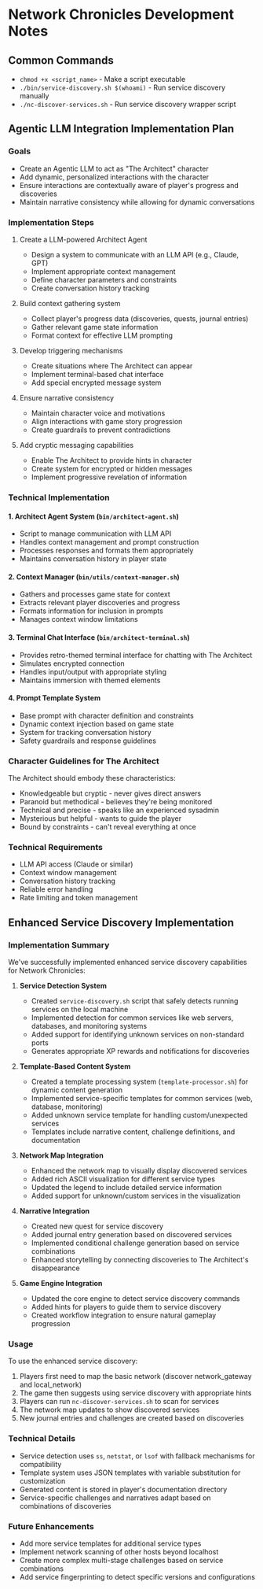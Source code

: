 # Network Chronicles Development Notes

## Common Commands
- `chmod +x <script_name>` - Make a script executable
- `./bin/service-discovery.sh $(whoami)` - Run service discovery manually 
- `./nc-discover-services.sh` - Run service discovery wrapper script

## Agentic LLM Integration Implementation Plan

### Goals
- Create an Agentic LLM to act as "The Architect" character
- Add dynamic, personalized interactions with the character
- Ensure interactions are contextually aware of player's progress and discoveries
- Maintain narrative consistency while allowing for dynamic conversations

### Implementation Steps
1. Create a LLM-powered Architect Agent
   - Design a system to communicate with an LLM API (e.g., Claude, GPT)
   - Implement appropriate context management
   - Define character parameters and constraints
   - Create conversation history tracking

2. Build context gathering system
   - Collect player's progress data (discoveries, quests, journal entries)
   - Gather relevant game state information
   - Format context for effective LLM prompting

3. Develop triggering mechanisms
   - Create situations where The Architect can appear
   - Implement terminal-based chat interface
   - Add special encrypted message system

4. Ensure narrative consistency
   - Maintain character voice and motivations
   - Align interactions with game story progression
   - Create guardrails to prevent contradictions

5. Add cryptic messaging capabilities
   - Enable The Architect to provide hints in character
   - Create system for encrypted or hidden messages
   - Implement progressive revelation of information

### Technical Implementation

#### 1. Architect Agent System (`bin/architect-agent.sh`)
- Script to manage communication with LLM API
- Handles context management and prompt construction
- Processes responses and formats them appropriately
- Maintains conversation history in player state

#### 2. Context Manager (`bin/utils/context-manager.sh`)
- Gathers and processes game state for context
- Extracts relevant player discoveries and progress
- Formats information for inclusion in prompts
- Manages context window limitations

#### 3. Terminal Chat Interface (`bin/architect-terminal.sh`)
- Provides retro-themed terminal interface for chatting with The Architect
- Simulates encrypted connection
- Handles input/output with appropriate styling
- Maintains immersion with themed elements

#### 4. Prompt Template System
- Base prompt with character definition and constraints
- Dynamic context injection based on game state
- System for tracking conversation history
- Safety guardrails and response guidelines

### Character Guidelines for The Architect

The Architect should embody these characteristics:
- Knowledgeable but cryptic - never gives direct answers
- Paranoid but methodical - believes they're being monitored
- Technical and precise - speaks like an experienced sysadmin
- Mysterious but helpful - wants to guide the player
- Bound by constraints - can't reveal everything at once

### Technical Requirements
- LLM API access (Claude or similar)
- Context window management
- Conversation history tracking
- Reliable error handling
- Rate limiting and token management

## Enhanced Service Discovery Implementation

### Implementation Summary
We've successfully implemented enhanced service discovery capabilities for Network Chronicles:

1. **Service Detection System**
   - Created `service-discovery.sh` script that safely detects running services on the local machine
   - Implemented detection for common services like web servers, databases, and monitoring systems
   - Added support for identifying unknown services on non-standard ports
   - Generates appropriate XP rewards and notifications for discoveries

2. **Template-Based Content System**
   - Created a template processing system (`template-processor.sh`) for dynamic content generation
   - Implemented service-specific templates for common services (web, database, monitoring)
   - Added unknown service template for handling custom/unexpected services
   - Templates include narrative content, challenge definitions, and documentation

3. **Network Map Integration**
   - Enhanced the network map to visually display discovered services
   - Added rich ASCII visualization for different service types
   - Updated the legend to include detailed service information
   - Added support for unknown/custom services in the visualization

4. **Narrative Integration**
   - Created new quest for service discovery
   - Added journal entry generation based on discovered services
   - Implemented conditional challenge generation based on service combinations
   - Enhanced storytelling by connecting discoveries to The Architect's disappearance

5. **Game Engine Integration**
   - Updated the core engine to detect service discovery commands
   - Added hints for players to guide them to service discovery
   - Created workflow integration to ensure natural gameplay progression

### Usage
To use the enhanced service discovery:

1. Players first need to map the basic network (discover network_gateway and local_network)
2. The game then suggests using service discovery with appropriate hints
3. Players can run `nc-discover-services.sh` to scan for services
4. The network map updates to show discovered services
5. New journal entries and challenges are created based on discoveries

### Technical Details
- Service detection uses `ss`, `netstat`, or `lsof` with fallback mechanisms for compatibility
- Template system uses JSON templates with variable substitution for customization
- Generated content is stored in player's documentation directory
- Service-specific challenges and narratives adapt based on combinations of discoveries

### Future Enhancements
- Add more service templates for additional service types
- Implement network scanning of other hosts beyond localhost
- Create more complex multi-stage challenges based on service combinations
- Add service fingerprinting to detect specific versions and configurations